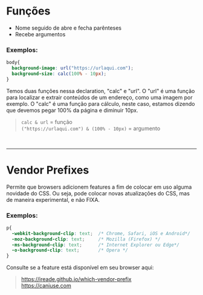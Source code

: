 # Funções
* Nome seguido de abre e fecha parênteses 
* Recebe argumentos 

### Exemplos:
```css
body{
  background-image: url("https://urlaqui.com");
  background-size: calc(100% - 10px);
}
```

Temos duas funções nessa declaration, "calc"  e "url". 
O "url" é uma função para localizar e extrair conteúdos de um endereço, como uma imagem por exemplo.
O "calc" é uma função para cálculo, neste caso, estamos dizendo que devemos pegar 100% da página e diminuir 10px.

> ```calc & url``` = função  </br>
> ```("https://urlaqui.com") & (100% - 10px)``` = argumento

</br>

____________________________________________________________________

# Vendor Prefixes
Permite que browsers adicionem features a fim de colocar em uso alguma novidade do CSS. Ou seja, pode colocar novas atualizações do CSS, mas de maneira experimental, e não FIXA.

### Exemplos:
```css
p{
  -webkit-background-clip: text;  /* Chrome, Safari, iOS e Android*/
  -moz-background-clip: text;     /* Mozilla (Firefox) */
  -ms-background-clip: text;      /* Internet Explorer ou Edge*/
  -o-background-clip: text;       /* Opera */
}
```
Consulte se a feature está disponível em seu browser aqui:
> https://ireade.github.io/which-vendor-prefix </br>
> https://caniuse.com